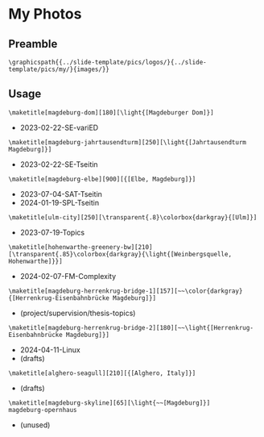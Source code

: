 # My Photos

## Preamble

```
\graphicspath{{../slide-template/pics/logos/}{../slide-template/pics/my/}{images/}}
```

## Usage

```
\maketitle[magdeburg-dom][180][\light{[Magdeburger Dom]}]
```

* 2023-02-22-SE-variED

```
\maketitle[magdeburg-jahrtausendturm][250][\light{[Jahrtausendturm Magdeburg]}]
```

* 2023-02-22-SE-Tseitin

```
\maketitle[magdeburg-elbe][900][{[Elbe, Magdeburg]}]
```

* 2023-07-04-SAT-Tseitin
* 2024-01-19-SPL-Tseitin

```
\maketitle[ulm-city][250][\transparent{.8}\colorbox{darkgray}{[Ulm]}]
```

* 2023-07-19-Topics

```
\maketitle[hohenwarthe-greenery-bw][210][\transparent{.85}\colorbox{darkgray}{\light{[Weinbergsquelle, Hohenwarthe]}}]
```

* 2024-02-07-FM-Complexity

```
\maketitle[magdeburg-herrenkrug-bridge-1][157][~~\color{darkgray}{[Herrenkrug-Eisenbahnbrücke Magdeburg]}]
```

* (project/supervision/thesis-topics)

```
\maketitle[magdeburg-herrenkrug-bridge-2][180][~~\light{[Herrenkrug-Eisenbahnbrücke Magdeburg]}]
```

* 2024-04-11-Linux
* (drafts)

```
\maketitle[alghero-seagull][210][{[Alghero, Italy]}]
```

* (drafts)

```
\maketitle[magdeburg-skyline][65][\light{~~[Magdeburg]}]
magdeburg-opernhaus
```

* (unused)
